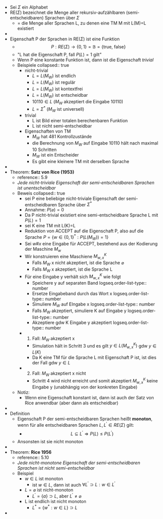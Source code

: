 - Sei $\Sigma$ ein Alphabet
- RE($\Sigma$) bezeichnet die Menge aller rekursiv-aufzählbaren (semi-entscheidbaren) Sprachen über $\Sigma$
	- = die Menge aller Sprachen L, zu denen eine TM M mit L(M)=L existiert
-
- Eigenschaft P der Sprachen in RE($\Sigma$) ist eine Funktion
	- $$P:RE\left(\Sigma\right)\rightarrow\left\lbrace0,1\right\rbrace=\mathbb{B}=\left\lbrace\text{true, false}\right\rbrace$$
	- "L hat die Eigenschaft P, fall $P\left(L\right)=1$ gilt"
	- Wenn P eine konstante Funktion ist, dann ist die Eigenschaft *trivial*
	- Beispiele
	  collapsed:: true
		- nicht-trivial
			- $L=L\left(M_{W}\right)$ ist endlich
			- $L=L\left(M_{W}\right)$ ist regulär
			- $L=L\left(M_{W}\right)$ ist kontextfrei
			- $L=L\left(M_{W}\right)$ ist entscheidbar
			- $10110\in L$ ($M_{W}$ akzeptiert die Eingabe 10110)
			- $L=\Sigma^{\ast}$ ($M_{W}$ ist universell)
		- trivial
			- L ist Bild einer totalen berechenbaren Funktion
			- L ist nicht semi-entscheidbar
		- Eigenschaften von TM
			- $M_{W}$ hat 481 Kontrollzustände
			- die Berechnung von $M_{W}$ auf Eingabe 10110 hält nach maximal 10 Schritten
			- $M_{W}$ ist ein Entscheider
			- Es gibt eine kleinere TM mit derselben Sprache
-
- Theorem: **Satz von Rice (1953)**
	- reference:: 5.9
	- *Jede nicht-triviale Eigenschaft der semi-entscheidbaren Sprachen ist unentscheidbar*
	- Beweis
	  collapsed:: true
		- sei P eine beliebige nicht-triviale Eigenschaft der semi-entscheidbaren Sprache über $\Sigma^{\ast}$
		- Annahme: $P\left(\varnothing\right)=0$
		- Da P nicht-trivial existiert eine semi-entscheidbare Sprache L mit $P\left(L\right)=1$
		- sei K eine TM mit L(K)=L
		- Reduktion von ACCEPT auf die Eigenschaft P, also auf die Sprache $P=\left\lbrace w\in\left\lbrace0,1\right\rbrace^{\ast}:P\left(L\left(M_{W}\right)\right)=1\right\rbrace$
		- Sei $w\#x$ eine Eingabe für ACCEPT, bestehend aus der Kodierung der Maschine $M_{w}$
		- Wir konstruieren eine Maschiene $M_{w,x}^{K}$
			- Falls $M_{W}$ x nicht akzeptiert, ist die Sprache $\varnothing$
			- Falls $M_{W}$ x akzeptiert, ist die Sprache L
		- Für eine Eingabe y verhält sich $M_{w,x}^{K}$ wie folgt
			- Speichere y auf separaten Band
			  logseq.order-list-type:: number
			- Ersetze Eingabeband durch das Wort x
			  logseq.order-list-type:: number
			- Simuliere $M_{W}$ auf EIngabe x
			  logseq.order-list-type:: number
			- Falls $M_{W}$ akzeptiert, simuliere K auf Eingabe y
			  logseq.order-list-type:: number
			- Akzeptiere gdw K Eingabe y akzeptiert
			  logseq.order-list-type:: number
		- 1. Fall: $M_{W}$ akzeptiert x
			- Simulation hält in Schritt 3 und es gilt $y\in L\left(M_{w,x}^{K}\right)$ gdw $y\in L\left(K\right)$
			- Da K eine TM für die Sprache L mit Eigenschaft P ist, ist dies der Fall gdw $y\in L$
		- 2. Fall: $M_{W}$ akzeptiert x nicht
			- Schritt 4 wird nicht erreicht und somit akzeptiert $M_{w,x}^{K}$ keine Eingabe y (unabhängig von der konkreten Eingabe)
	- Notiz:
		- Wenn eine Eigenschaft konstant ist, dann ist auch der Satz von Rice anwendbar (aber dann als entscheidbar)
-
- Definition
	- Eigenschaft P der semi-entscheidbaren Sprachen heißt **monoton**, wenn für alle entscheidbaren Sprachen $L,L^{\prime}\in RE\left(\Sigma\right)$ gilt:
		- $$L\subseteq L^{\prime}\Rightarrow P\left(L\right)\leq P\left(L^{\prime}\right)$$
	- Ansonsten ist sie nicht monoton
-
- Theorem: **Rice 1956**
	- reference:: 5.10
	- *Jede nicht-monotone Eigenschaft der semi-entscheidbaren Sprachen ist nicht semi-entscheidbar*
	- Beispiel
		- $w\in L$ ist monoton
			- ist $w\in L$, dann ist auch $\forall L^{\prime}\supset L:w\in L^{\prime}$
		- $L=\varnothing$ ist nicht-monoton
			- $L^{\prime}=\left\lbrace a\right\rbrace\supset L$, aber $L^{\prime}\neq\varnothing$
		- L ist endlich ist nicht monoton
			- $L^{\ast}=\left\lbrace w^{\ast}:w\in L\right\rbrace\supset L$
-
